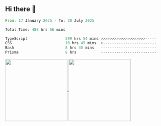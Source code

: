 ## Hi there 👋
<!--START_SECTION:waka-->

```rust
From: 17 January 2025 - To: 30 July 2025

Total Time: 488 hrs 56 mins

TypeScript                 399 hrs 54 mins >>>>>>>>>>>>>>>>>>>>-----   80.50 %
CSS                        10 hrs 45 mins  >------------------------   02.17 %
Bash                       8 hrs 45 mins   -------------------------   01.76 %
Prisma                     8 hrs           -------------------------   01.61 %
```

<!--END_SECTION:waka-->

<a href="https://github.com/anuraghazra/github-readme-stats">
  <img height=200 align="center" src="https://github-readme-stats.vercel.app/api/top-langs/?username=paulgeorge35&layout=donut&langs_count=5&theme=transparent" />
</a>
<a href="https://github.com/anuraghazra/convoychat">
  <img height=200 align="center" src="https://github-readme-stats.vercel.app/api?username=paulgeorge35&show_icons=true&show=prs_merged&theme=transparent&rank_icon=github" />
</a>
